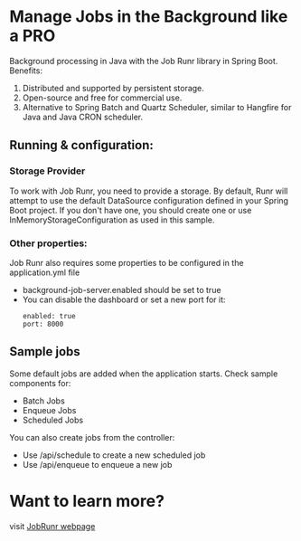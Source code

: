 # Manage Jobs in the Background like a PRO
Background processing in Java with the Job Runr library in Spring Boot.
Benefits:
1. Distributed and supported by persistent storage.
2. Open-source and free for commercial use.
3. Alternative to Spring Batch and Quartz Scheduler, similar to Hangfire for Java and Java CRON scheduler.

## Running & configuration:
### Storage Provider
To work with Job Runr, you need to provide a storage. By default, Runr will attempt to use the default DataSource configuration defined in your Spring Boot project. If you don't have one, you should create one or use InMemoryStorageConfiguration as used in this sample.

### Other properties:
Job Runr also requires some properties to be configured in the application.yml file
- background-job-server.enabled should be set to true
- You can disable the dashboard or set a new port for it:
  ```dashboard:
  enabled: true
  port: 8000
  ```

## Sample jobs
Some default jobs are added when the application starts. Check sample components for:
- Batch Jobs
- Enqueue Jobs
- Scheduled Jobs
  
You can also create jobs from the controller:
- Use /api/schedule to create a new scheduled job
- Use /api/enqueue to enqueue a new job

# Want to learn more? 
 visit [JobRunr webpage](https://www.jobrunr.io//en/)
